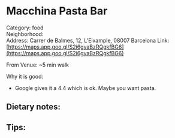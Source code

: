 # Macchina Pasta Bar
Category: food  
Neighborhood:   
Address: Carrer de Balmes, 12, L'Eixample, 08007 Barcelona
Link: [https://maps.app.goo.gl/S2i6gvaBzRQgkfBG6](https://maps.app.goo.gl/S2i6gvaBzRQgkfBG6)

From Venue: ~5 min walk  

Why it is good:
- Google gives it a 4.4 which is ok. Maybe you want pasta. 

Dietary notes:
- 

Tips:
- 
